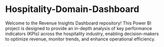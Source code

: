 # Hospitality-Domain-Dashboard
Welcome to the Revenue Insights Dashboard repository! This Power BI project is designed to provide an in-depth analysis of key performance indicators (KPIs) across the hospitality industry, enabling decision-makers to optimize revenue, monitor trends, and enhance operational efficiency.
